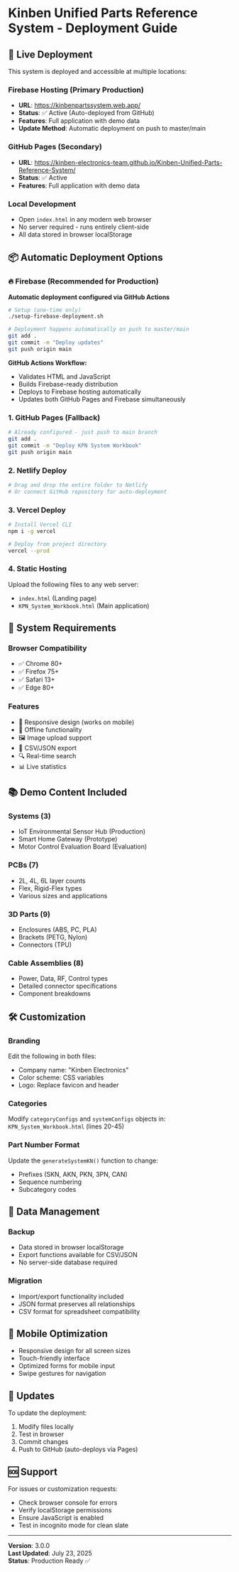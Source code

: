 # Kinben Unified Parts Reference System - Deployment Guide

## 🚀 Live Deployment

This system is deployed and accessible at multiple locations:

### Firebase Hosting (Primary Production)
- **URL**: https://kinbenpartssystem.web.app/
- **Status**: ✅ Active (Auto-deployed from GitHub)
- **Features**: Full application with demo data
- **Update Method**: Automatic deployment on push to master/main

### GitHub Pages (Secondary)
- **URL**: https://kinben-electronics-team.github.io/Kinben-Unified-Parts-Reference-System/
- **Status**: ✅ Active
- **Features**: Full application with demo data

### Local Development
- Open `index.html` in any modern web browser
- No server required - runs entirely client-side
- All data stored in browser localStorage

## 📦 Automatic Deployment Options

### 🔥 Firebase (Recommended for Production)
**Automatic deployment configured via GitHub Actions**

```bash
# Setup (one-time only)
./setup-firebase-deployment.sh

# Deployment happens automatically on push to master/main
git add .
git commit -m "Deploy updates"
git push origin main
```

**GitHub Actions Workflow:**
- Validates HTML and JavaScript
- Builds Firebase-ready distribution
- Deploys to Firebase hosting automatically
- Updates both GitHub Pages and Firebase simultaneously

### 1. GitHub Pages (Fallback)
```bash
# Already configured - just push to main branch
git add .
git commit -m "Deploy KPN System Workbook"
git push origin main
```

### 2. Netlify Deploy
```bash
# Drag and drop the entire folder to Netlify
# Or connect GitHub repository for auto-deployment
```

### 3. Vercel Deploy
```bash
# Install Vercel CLI
npm i -g vercel

# Deploy from project directory
vercel --prod
```

### 4. Static Hosting
Upload the following files to any web server:
- `index.html` (Landing page)
- `KPN_System_Workbook.html` (Main application)

## 🔧 System Requirements

### Browser Compatibility
- ✅ Chrome 80+
- ✅ Firefox 75+
- ✅ Safari 13+
- ✅ Edge 80+

### Features
- 📱 Responsive design (works on mobile)
- 💾 Offline functionality
- 🖼️ Image upload support
- 📄 CSV/JSON export
- 🔍 Real-time search
- 📊 Live statistics

## 📚 Demo Content Included

### Systems (3)
- IoT Environmental Sensor Hub (Production)
- Smart Home Gateway (Prototype)
- Motor Control Evaluation Board (Evaluation)

### PCBs (7)
- 2L, 4L, 6L layer counts
- Flex, Rigid-Flex types
- Various sizes and applications

### 3D Parts (9)
- Enclosures (ABS, PC, PLA)
- Brackets (PETG, Nylon)
- Connectors (TPU)

### Cable Assemblies (8)
- Power, Data, RF, Control types
- Detailed connector specifications
- Component breakdowns

## 🛠️ Customization

### Branding
Edit the following in both files:
- Company name: "Kinben Electronics"
- Color scheme: CSS variables
- Logo: Replace favicon and header

### Categories
Modify `categoryConfigs` and `systemConfigs` objects in:
`KPN_System_Workbook.html` (lines 20-45)

### Part Number Format
Update the `generateSystemKN()` function to change:
- Prefixes (SKN, AKN, PKN, 3PN, CAN)
- Sequence numbering
- Subcategory codes

## 🔐 Data Management

### Backup
- Data stored in browser localStorage
- Export functions available for CSV/JSON
- No server-side database required

### Migration
- Import/export functionality included
- JSON format preserves all relationships
- CSV format for spreadsheet compatibility

## 📱 Mobile Optimization

- Responsive design for all screen sizes
- Touch-friendly interface
- Optimized forms for mobile input
- Swipe gestures for navigation

## 🔄 Updates

To update the deployment:
1. Modify files locally
2. Test in browser
3. Commit changes
4. Push to GitHub (auto-deploys via Pages)

## 🆘 Support

For issues or customization requests:
- Check browser console for errors
- Verify localStorage permissions
- Ensure JavaScript is enabled
- Test in incognito mode for clean slate

---

**Version**: 3.0.0  
**Last Updated**: July 23, 2025  
**Status**: Production Ready ✅
